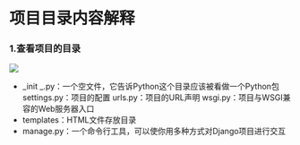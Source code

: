 # 项目目录内容解释



### 1.查看项目的目录

![](D:\TyporaNote\Django\4.项目目录内容解释.assets\9.png)

- _init _.py：一个空文件，它告诉Python这个目录应该被看做一个Python包
  settings.py：项目的配置
  urls.py：项目的URL声明
  wsgi.py：项目与WSGI兼容的Web服务器入口
- templates：HTML文件存放目录
- manage.py：一个命令行工具，可以使你用多种方式对Django项目进行交互
  